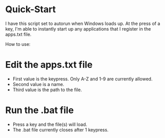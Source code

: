 # Quick-Start
I have this script set to autorun when Windows loads up. At the press of a key, I'm able to instantly start up any applications that I register in the apps.txt file.

How to use:
# Edit the apps.txt file
  - First value is the keypress. Only A-Z and 1-9 are currently allowed.
  - Second value is a name.
  - Third value is the path to the file.
  
# Run the .bat file
  - Press a key and the file(s) will load.
  - The .bat file currently closes after 1 keypress.
